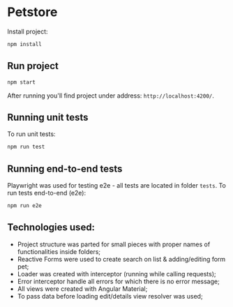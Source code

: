 # Petstore

Install project:

```bash
npm install
```

## Run project

```bash
npm start
```

After running you'll find project under address: `http://localhost:4200/`.

## Running unit tests

To run unit tests:

```bash
npm run test
```

## Running end-to-end tests

Playwright was used for testing e2e - all tests are located in folder `tests`.
To run tests end-to-end (e2e):

```bash
npm run e2e
```

## Technologies used:

- Project structure was parted for small pieces with proper names of functionalities inside folders;
- Reactive Forms were used to create search on list & adding/editing form pet;
- Loader was created with interceptor (running while calling requests);
- Error interceptor handle all errors for which there is no error message;
- All views were created with Angular Material;
- To pass data before loading edit/details view resolver was used;
